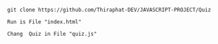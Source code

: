 
```
git clone https://github.com/Thiraphat-DEV/JAVASCRIPT-PROJECT/Quiz
```
```
Run is File "index.html"
```
```
Chang  Quiz in File "quiz.js"

```

